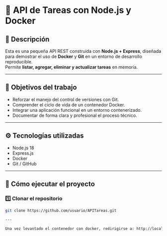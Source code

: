 # 🧩 API de Tareas con Node.js y Docker

## 📘 Descripción
Esta es una pequeña API REST construida con **Node.js + Express**, diseñada para demostrar el uso de **Docker** y **Git** en un entorno de desarrollo reproducible.  
Permite **listar, agregar, eliminar y actualizar tareas** en memoria.

---

## 🎯 Objetivos del trabajo
- Reforzar el manejo del control de versiones con Git.
- Comprender el ciclo de vida de un contenedor Docker.
- Integrar una aplicación funcional en un entorno contenerizado.
- Documentar de forma clara y profesional el proceso técnico.

---

## ⚙️ Tecnologías utilizadas
- Node.js 18  
- Express.js  
- Docker  
- Git / GitHub  

---

## 🚀 Cómo ejecutar el proyecto

### 1️⃣ Clonar el repositorio
```bash
git clone https://github.com/usuario/APITareas.git

---

Una vez levantado el contenedor con docker, redirigirse a: http://localhost:3000/
